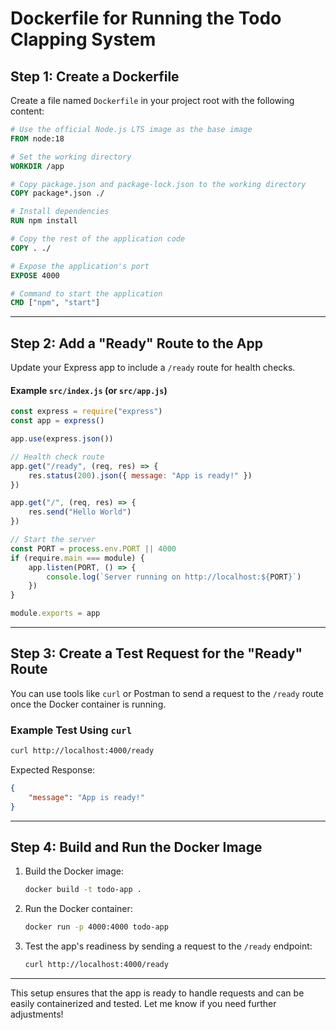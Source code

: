 # Dockerfile for Running the Todo Clapping System

## Step 1: Create a Dockerfile

Create a file named `Dockerfile` in your project root with the following content:

```dockerfile
# Use the official Node.js LTS image as the base image
FROM node:18

# Set the working directory
WORKDIR /app

# Copy package.json and package-lock.json to the working directory
COPY package*.json ./

# Install dependencies
RUN npm install

# Copy the rest of the application code
COPY . ./

# Expose the application's port
EXPOSE 4000

# Command to start the application
CMD ["npm", "start"]
```

---

## Step 2: Add a "Ready" Route to the App

Update your Express app to include a `/ready` route for health checks.

#### Example `src/index.js` (or `src/app.js`)

```javascript
const express = require("express")
const app = express()

app.use(express.json())

// Health check route
app.get("/ready", (req, res) => {
    res.status(200).json({ message: "App is ready!" })
})

app.get("/", (req, res) => {
    res.send("Hello World")
})

// Start the server
const PORT = process.env.PORT || 4000
if (require.main === module) {
    app.listen(PORT, () => {
        console.log(`Server running on http://localhost:${PORT}`)
    })
}

module.exports = app
```

---

## Step 3: Create a Test Request for the "Ready" Route

You can use tools like `curl` or Postman to send a request to the `/ready` route once the Docker container is running.

### Example Test Using `curl`

```bash
curl http://localhost:4000/ready
```

Expected Response:

```json
{
    "message": "App is ready!"
}
```

---

## Step 4: Build and Run the Docker Image

1. Build the Docker image:

    ```bash
    docker build -t todo-app .
    ```

2. Run the Docker container:

    ```bash
    docker run -p 4000:4000 todo-app
    ```

3. Test the app's readiness by sending a request to the `/ready` endpoint:
    ```bash
    curl http://localhost:4000/ready
    ```

---

This setup ensures that the app is ready to handle requests and can be easily containerized and tested. Let me know if you need further adjustments!
